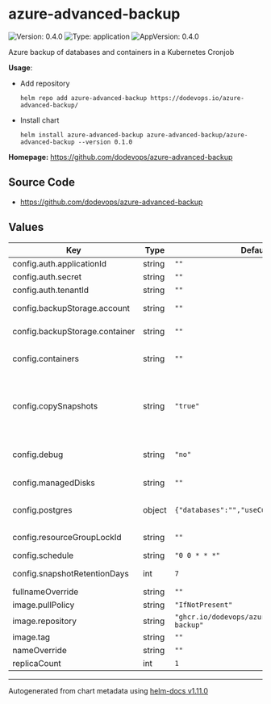 # azure-advanced-backup

![Version: 0.4.0](https://img.shields.io/badge/Version-0.4.0-informational?style=flat-square) ![Type: application](https://img.shields.io/badge/Type-application-informational?style=flat-square) ![AppVersion: 0.4.0](https://img.shields.io/badge/AppVersion-0.4.0-informational?style=flat-square)

Azure backup of databases and containers in a Kubernetes Cronjob

**Usage**:

- Add repository

      helm repo add azure-advanced-backup https://dodevops.io/azure-advanced-backup/

- Install chart

      helm install azure-advanced-backup azure-advanced-backup/azure-advanced-backup --version 0.1.0

**Homepage:** <https://github.com/dodevops/azure-advanced-backup>

## Source Code

* <https://github.com/dodevops/azure-advanced-backup>

## Values

| Key | Type | Default | Description |
|-----|------|---------|-------------|
| config.auth.applicationId | string | `""` | The id of the application to authenticate with |
| config.auth.secret | string | `""` | The secret of the application |
| config.auth.tenantId | string | `""` | Azure tenant id |
| config.backupStorage.account | string | `""` | Name of the storage account to sync the containers to |
| config.backupStorage.container | string | `""` | Name of the storage container to sync the container contents to |
| config.containers | string | `""` | Whitespace separated list of storage containers  in the form    `BACKUP_NAME:STORAGE_ACCOUNT_NAME:CONTAINER_NAME` |
| config.copySnapshots | string | `"true"` | If set to "true", copies the managed disk snapshots as a single VHD into the backup storage account. The    existing VHD will be overwritten. If not set to "true", the snapshots will stay where they    were created and get deleted after the days given in snapshotRetentionDays. |
| config.debug | string | `"no"` | Set to "yes" to enable debug output. **WARNING** This will potentially output sensitive information    to the log! |
| config.managedDisks | string | `""` | Whitespace separated list of managed disks in the form    `DISK_NAME:DISK_URI:RESOURCEGROUP_NAME` |
| config.postgres | object | `{"databases":"","useCustomFormat":"no"}` | Whitespace separated list of database logins in the form    `BACKUP_NAME:USERNAME:PASSWORD:HOST:DATABASE_NAME` |
| config.resourceGroupLockId | string | `""` | Set to the id of a resource group lock to remove when deleting snapshots and recreate it afterwards |
| config.schedule | string | `"0 0 * * *"` | Cronjob schedule |
| config.snapshotRetentionDays | int | `7` | Number of days to keep a snapshot. Note that this only applies if copySnapshots is set to false. |
| fullnameOverride | string | `""` |  |
| image.pullPolicy | string | `"IfNotPresent"` |  |
| image.repository | string | `"ghcr.io/dodevops/azure-advanced-backup"` |  |
| image.tag | string | `""` |  |
| nameOverride | string | `""` |  |
| replicaCount | int | `1` |  |

----------------------------------------------
Autogenerated from chart metadata using [helm-docs v1.11.0](https://github.com/norwoodj/helm-docs/releases/v1.11.0)
